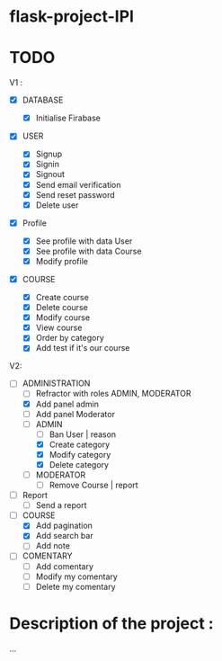 # flask-project-IPI

# TODO

V1 :

- [x] DATABASE
  - [x] Initialise Firabase
- [x] USER
  - [x] Signup
  - [x] Signin
  - [x] Signout
  - [x] Send email verification
  - [x] Send reset password
  - [x] Delete user
- [x] Profile

  - [x] See profile with data User
  - [x] See profile with data Course
  - [x] Modify profile

- [x] COURSE
  - [x] Create course
  - [x] Delete course
  - [x] Modify course
  - [x] View course
  - [x] Order by category
  - [x] Add test if it's our course

V2:

- [ ] ADMINISTRATION
  - [ ] Refractor with roles ADMIN, MODERATOR
  - [x] Add panel admin
  - [ ] Add panel Moderator
  - [ ] ADMIN
    - [ ] Ban User | reason
    - [x] Create category
    - [x] Modify category
    - [x] Delete category
  - [ ] MODERATOR
    - [ ] Remove Course | report
- [ ] Report
  - [ ] Send a report
- [ ] COURSE
  - [x] Add pagination
  - [x] Add search bar
  - [ ] Add note
- [ ] COMENTARY
  - [ ] Add comentary
  - [ ] Modify my comentary
  - [ ] Delete my comentary

# Description of the project :

...
